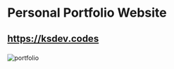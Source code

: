 # Personal Portfolio Website
## https://ksdev.codes
### 
![portfolio](https://user-images.githubusercontent.com/22659815/172256912-bfc6a086-80ed-405a-85d6-de572cea07c2.png)
